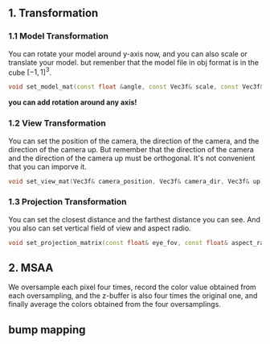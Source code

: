 ## 1. Transformation

### 1.1 Model Transformation

You can rotate your model around y-axis now, and you can also scale or translate your model. but remenber that the model file in obj format is in the cube $[-1, 1]^{3}$.

```cpp
void set_model_mat(const float &angle, const Vec3f& scale, const Vec3f& translate);
```

**you can add rotation around any axis!**

### 1.2 View Transformation

You can set the position of the camera, the direction of the camera, and the direction of the camera up. But remember that the direction of the camera and the direction of the camera up must be orthogonal. It's not convenient that you can imporve it.

```cpp
void set_view_mat(Vec3f& camera_position, Vec3f& camera_dir, Vec3f& up);
```

### 1.3 Projection Transformation

You can set the closest distance and the farthest distance you can see. And you also can set vertical field of view and aspect radio.

```cpp
void set_projection_matrix(const float& eye_fov, const float& aspect_ratio, const float& zNear, const float& zFar);
```

## 2. MSAA

We oversample each pixel four times, record the color value obtained from each oversampling, and the z-buffer is also four times the original one, and finally average the colors obtained from the four oversamplings.

## bump mapping



